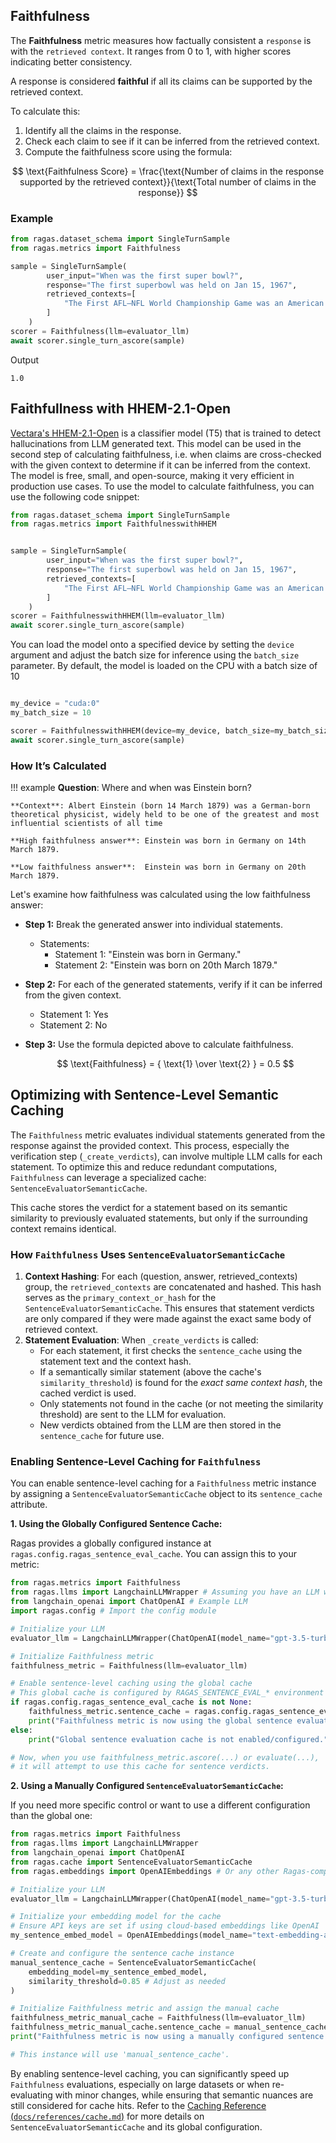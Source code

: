 ## Faithfulness

The **Faithfulness** metric measures how factually consistent a `response` is with the `retrieved context`. It ranges from 0 to 1, with higher scores indicating better consistency.  

A response is considered **faithful** if all its claims can be supported by the retrieved context.  

To calculate this:  
1. Identify all the claims in the response.  
2. Check each claim to see if it can be inferred from the retrieved context.  
3. Compute the faithfulness score using the formula:  

$$
\text{Faithfulness Score} = \frac{\text{Number of claims in the response supported by the retrieved context}}{\text{Total number of claims in the response}}
$$


### Example

```python
from ragas.dataset_schema import SingleTurnSample 
from ragas.metrics import Faithfulness

sample = SingleTurnSample(
        user_input="When was the first super bowl?",
        response="The first superbowl was held on Jan 15, 1967",
        retrieved_contexts=[
            "The First AFL–NFL World Championship Game was an American football game played on January 15, 1967, at the Los Angeles Memorial Coliseum in Los Angeles."
        ]
    )
scorer = Faithfulness(llm=evaluator_llm)
await scorer.single_turn_ascore(sample)
```
Output
```
1.0
```


## Faithfullness with HHEM-2.1-Open

[Vectara's HHEM-2.1-Open](https://vectara.com/blog/hhem-2-1-a-better-hallucination-detection-model/) is a classifier model (T5) that is trained to detect hallucinations from LLM generated text. This model can be used in the second step of calculating faithfulness, i.e. when claims are cross-checked with the given context to determine if it can be inferred from the context. The model is free, small, and open-source, making it very efficient in production use cases. To use the model to calculate faithfulness, you can use the following code snippet:

```python
from ragas.dataset_schema import SingleTurnSample 
from ragas.metrics import FaithfulnesswithHHEM


sample = SingleTurnSample(
        user_input="When was the first super bowl?",
        response="The first superbowl was held on Jan 15, 1967",
        retrieved_contexts=[
            "The First AFL–NFL World Championship Game was an American football game played on January 15, 1967, at the Los Angeles Memorial Coliseum in Los Angeles."
        ]
    )
scorer = FaithfulnesswithHHEM(llm=evaluator_llm)
await scorer.single_turn_ascore(sample)

```

You can load the model onto a specified device by setting the `device` argument and adjust the batch size for inference using the `batch_size` parameter. By default, the model is loaded on the CPU with a batch size of 10

```python

my_device = "cuda:0"
my_batch_size = 10

scorer = FaithfulnesswithHHEM(device=my_device, batch_size=my_batch_size)
await scorer.single_turn_ascore(sample)
```


### How It’s Calculated 

!!! example
    **Question**: Where and when was Einstein born?

    **Context**: Albert Einstein (born 14 March 1879) was a German-born theoretical physicist, widely held to be one of the greatest and most influential scientists of all time

    **High faithfulness answer**: Einstein was born in Germany on 14th March 1879.

    **Low faithfulness answer**:  Einstein was born in Germany on 20th March 1879.

Let's examine how faithfulness was calculated using the low faithfulness answer:

- **Step 1:** Break the generated answer into individual statements.
    - Statements:
        - Statement 1: "Einstein was born in Germany."
        - Statement 2: "Einstein was born on 20th March 1879."

- **Step 2:** For each of the generated statements, verify if it can be inferred from the given context.
    - Statement 1: Yes
    - Statement 2: No

- **Step 3:** Use the formula depicted above to calculate faithfulness.

    $$
    \text{Faithfulness} = { \text{1} \over \text{2} } = 0.5
    $$

## Optimizing with Sentence-Level Semantic Caching

The `Faithfulness` metric evaluates individual statements generated from the response against the provided context. This process, especially the verification step (`_create_verdicts`), can involve multiple LLM calls for each statement. To optimize this and reduce redundant computations, `Faithfulness` can leverage a specialized cache: `SentenceEvaluatorSemanticCache`.

This cache stores the verdict for a statement based on its semantic similarity to previously evaluated statements, but only if the surrounding context remains identical.

### How `Faithfulness` Uses `SentenceEvaluatorSemanticCache`

1.  **Context Hashing**: For each (question, answer, retrieved_contexts) group, the `retrieved_contexts` are concatenated and hashed. This hash serves as the `primary_context_or_hash` for the `SentenceEvaluatorSemanticCache`. This ensures that statement verdicts are only compared if they were made against the exact same body of retrieved context.
2.  **Statement Evaluation**: When `_create_verdicts` is called:
    *   For each statement, it first checks the `sentence_cache` using the statement text and the context hash.
    *   If a semantically similar statement (above the cache's `similarity_threshold`) is found for the *exact same context hash*, the cached verdict is used.
    *   Only statements not found in the cache (or not meeting the similarity threshold) are sent to the LLM for evaluation.
    *   New verdicts obtained from the LLM are then stored in the `sentence_cache` for future use.

### Enabling Sentence-Level Caching for `Faithfulness`

You can enable sentence-level caching for a `Faithfulness` metric instance by assigning a `SentenceEvaluatorSemanticCache` object to its `sentence_cache` attribute.

**1. Using the Globally Configured Sentence Cache:**

Ragas provides a globally configured instance at `ragas.config.ragas_sentence_eval_cache`. You can assign this to your metric:

```python
from ragas.metrics import Faithfulness
from ragas.llms import LangchainLLMWrapper # Assuming you have an LLM wrapper
from langchain_openai import ChatOpenAI # Example LLM
import ragas.config # Import the config module

# Initialize your LLM
evaluator_llm = LangchainLLMWrapper(ChatOpenAI(model_name="gpt-3.5-turbo"))

# Initialize Faithfulness metric
faithfulness_metric = Faithfulness(llm=evaluator_llm)

# Enable sentence-level caching using the global cache
# This global cache is configured by RAGAS_SENTENCE_EVAL_* environment variables
if ragas.config.ragas_sentence_eval_cache is not None:
    faithfulness_metric.sentence_cache = ragas.config.ragas_sentence_eval_cache
    print("Faithfulness metric is now using the global sentence evaluation cache.")
else:
    print("Global sentence evaluation cache is not enabled/configured.")

# Now, when you use faithfulness_metric.ascore(...) or evaluate(...),
# it will attempt to use this cache for sentence verdicts.
```

**2. Using a Manually Configured `SentenceEvaluatorSemanticCache`:**

If you need more specific control or want to use a different configuration than the global one:

```python
from ragas.metrics import Faithfulness
from ragas.llms import LangchainLLMWrapper
from langchain_openai import ChatOpenAI
from ragas.cache import SentenceEvaluatorSemanticCache
from ragas.embeddings import OpenAIEmbeddings # Or any other Ragas-compatible embedding model

# Initialize your LLM
evaluator_llm = LangchainLLMWrapper(ChatOpenAI(model_name="gpt-3.5-turbo"))

# Initialize your embedding model for the cache
# Ensure API keys are set if using cloud-based embeddings like OpenAI
my_sentence_embed_model = OpenAIEmbeddings(model_name="text-embedding-ada-002")

# Create and configure the sentence cache instance
manual_sentence_cache = SentenceEvaluatorSemanticCache(
    embedding_model=my_sentence_embed_model,
    similarity_threshold=0.85 # Adjust as needed
)

# Initialize Faithfulness metric and assign the manual cache
faithfulness_metric_manual_cache = Faithfulness(llm=evaluator_llm)
faithfulness_metric_manual_cache.sentence_cache = manual_sentence_cache
print("Faithfulness metric is now using a manually configured sentence evaluation cache.")

# This instance will use 'manual_sentence_cache'.
```

By enabling sentence-level caching, you can significantly speed up `Faithfulness` evaluations, especially on large datasets or when re-evaluating with minor changes, while ensuring that semantic nuances are still considered for cache hits. Refer to the [Caching Reference (`docs/references/cache.md`)](../references/cache.md) for more details on `SentenceEvaluatorSemanticCache` and its global configuration.

